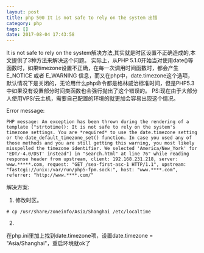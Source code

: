 ```yaml
---
layout: post
title: php 500 It is not safe to rely on the system 出错
category: php
tags: []
date: 2017-08-04 17:43:58
---
```


 It is not safe to rely on the system解决方法,其实就是时区设置不正确造成的,本文提供了3种方法来解决这个问题。
实际上，从PHP 5.1.0开始当对使用date()等函数时，如果timezone设置不正确，在每一次调用时间函数时，都会产生E_NOTICE 或者 E_WARNING 信息，而又在php中，date.timezone这个选项，默认情况下是关闭的，无论用什么php命令都是格林威治标准时间，但是PHP5.3中如果没有设置部分时间类函数也会强行抛出了这个错误的。
PS:现在由于大部分人使用VPS/云主机，需要自己配置的环境的就更加会容易出现这个情况。

Error message:
```
PHP message: An exception has been thrown during the rendering of a template ("strtotime(): It is not safe to rely on the system's timezone settings. You are *required* to use the date.timezone setting or the date_default_timezone_set() function. In case you used any of those methods and you are still getting this warning, you most likely misspelled the timezone identifier. We selected 'America/New_York' for 'EDT/-4.0/DST' instead") in "search.html" at line 76" while reading response header from upstream, client: 192.168.231.218, server: www.*****.com, request: "GET /sea-first-asc-1 HTTP/1.1", upstream: "fastcgi://unix:/var/run/php5-fpm.sock:", host: "www.****.com", referrer: "http://www.****.com/"
```

解决方案:

1. 修改时区。
```
# cp /usr/share/zoneinfo/Asia/Shanghai /etc/localtime
```

2.
在php.ini里加上找到date.timezone项，设置date.timezone = "Asia/Shanghai"，重启环境就ok了 
